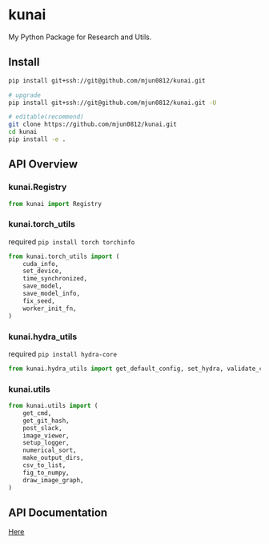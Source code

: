 # kunai

My Python Package for Research and Utils.

## Install

```bash
pip install git+ssh://git@github.com/mjun0812/kunai.git

# upgrade
pip install git+ssh://git@github.com/mjun0812/kunai.git -U

# editable(recommend)
git clone https://github.com/mjun0812/kunai.git
cd kunai
pip install -e .
```

## API Overview

### kunai.Registry

```python
from kunai import Registry
```

### kunai.torch_utils

required `pip install torch torchinfo`

```python
from kunai.torch_utils import (
    cuda_info,
    set_device,
    time_synchronized,
    save_model,
    save_model_info,
    fix_seed,
    worker_init_fn,
)
```

### kunai.hydra_utils

required `pip install hydra-core`

```python
from kunai.hydra_utils import get_default_config, set_hydra, validate_config
```

### kunai.utils

```python
from kunai.utils import (
    get_cmd,
    get_git_hash,
    post_slack,
    image_viewer,
    setup_logger,
    numerical_sort,
    make_output_dirs,
    csv_to_list,
    fig_to_numpy,
    draw_image_graph,
)
```

## API Documentation

[Here](./docs/doc.md)
